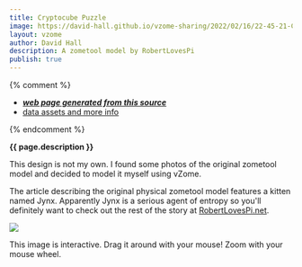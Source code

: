 ```yaml
---
title: Cryptocube Puzzle
image: https://david-hall.github.io/vzome-sharing/2022/02/16/22-45-21-Cryptocube-Puzzle/Cryptocube-Puzzle.png
layout: vzome
author: David Hall
description: A zometool model by RobertLovesPi
publish: true
---
```


{% comment %}
 - [***web page generated from this source***][post]
 - [data assets and more info][github]

[post]: <https://david-hall.github.io/vzome-sharing/2022/02/16/Cryptocube-Puzzle-22-45-21.html>
[github]: <https://github.com/david-hall/vzome-sharing/tree/main/2022/02/16/22-45-21-Cryptocube-Puzzle/>
{% endcomment %}

__{{ page.description }}__

This design is not my own. I found some photos of the original zometool model and decided to model it myself using vZome.

The article describing the original physical zometool model features a kitten named Jynx. Apparently Jynx is a serious agent of entropy so you'll definitely want to check out the rest of the story at [RobertLovesPi.net](https://robertlovespi.net/2015/01/11/my-first-solution-to-the-zome-cryptocube-puzzle-with-special-guest-appearances-by-jynx-the-kitten/).

<vzome-viewer style="width: 100%; height: 65vh;"
       src="https://david-hall.github.io/vzome-sharing/2022/02/16/22-45-21-Cryptocube-Puzzle/Cryptocube-Puzzle.vZome" >
  <img src="https://david-hall.github.io/vzome-sharing/2022/02/16/22-45-21-Cryptocube-Puzzle/Cryptocube-Puzzle.png" />
</vzome-viewer>

This image is interactive. Drag it around with your mouse! Zoom with your mouse wheel.
